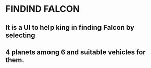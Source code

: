 # FINDIND FALCON

## It is a UI to help king in finding Falcon by selecting
## 4 planets among 6 and suitable vehicles for them.
